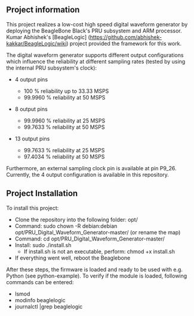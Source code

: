 ## Project information

This project realizes a low-cost high speed digital waveform generator by deploying the BeagleBone Black's PRU subsystem and ARM processor. Kumar Abhishek's [BeagleLogic] (https://github.com/abhishek-kakkar/BeagleLogic/wiki) project provided the framework for this work.

The digital waveform generator supports different output configurations which influence the reliability at different sampling rates (tested by using the internal PRU subsystem's clock):

  * 4 output pins
    - 100 % reliability up to 33.33 MSPS
    - 99.9960 % reliability at 50 MSPS
    
  * 8 output pins
    - 99.9960 % reliability at 25 MSPS
    - 99.7633 % reliability at 50 MSPS
    
  * 13 output pins
    - 99.7633 % reliability at 25 MSPS
    - 97.4034 % reliability at 50 MSPS

Furthermore, an external sampling clock pin is available at pin P9_26. 
Currently, the 4 output configuration is available in this repository.

## Project Installation

To install this project:

  - Clone the repository into the following folder: opt/
  - Command: sudo chown -R debian:debian opt/PRU_Digital_Waveform_Generator-master/  (or rename  the map)
  - Command: cd opt/PRU_Digital_Waveform_Generator-master/
  - Install: sudo ./install.sh
    - If install.sh is not an executable, perform: chmod +x install.sh
  - If everything went well, reboot the Beaglebone
  
After these steps, the firmware is loaded and ready to be used with e.g. Python (see python-example).
To verify if the module is loaded, following commands can be entered:

  - lsmod
  - modinfo beaglelogic
  - journalctl |grep beaglelogic

